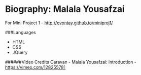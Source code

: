 # Biography: Malala Yousafzai 
For Mini Project 1 - http://evontay.github.io/miniproj1/

###Languages
- HTML
- CSS
- JQuery

######Video Credits
Caravan - Malala Yousafzai: Introduction -
https://vimeo.com/128255781